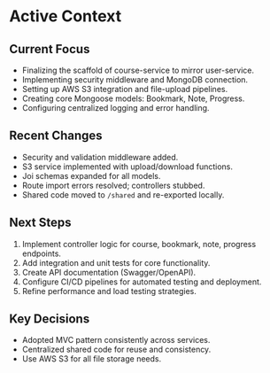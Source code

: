 # Active Context

## Current Focus
- Finalizing the scaffold of course-service to mirror user-service.
- Implementing security middleware and MongoDB connection.
- Setting up AWS S3 integration and file-upload pipelines.
- Creating core Mongoose models: Bookmark, Note, Progress.
- Configuring centralized logging and error handling.

## Recent Changes
- Security and validation middleware added.
- S3 service implemented with upload/download functions.
- Joi schemas expanded for all models.
- Route import errors resolved; controllers stubbed.
- Shared code moved to `/shared` and re-exported locally.

## Next Steps
1. Implement controller logic for course, bookmark, note, progress endpoints.
2. Add integration and unit tests for core functionality.
3. Create API documentation (Swagger/OpenAPI).
4. Configure CI/CD pipelines for automated testing and deployment.
5. Refine performance and load testing strategies.

## Key Decisions
- Adopted MVC pattern consistently across services.
- Centralized shared code for reuse and consistency.
- Use AWS S3 for all file storage needs. 